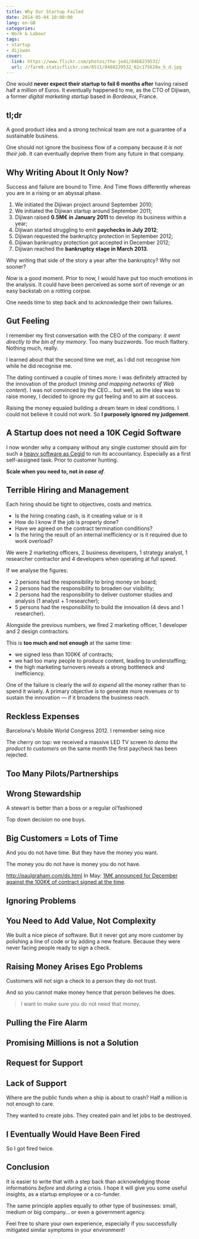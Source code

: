 ```yaml
---
title: Why Our Startup Failed
date: 2014-05-04 10:00:00
lang: en-GB
categories:
- Work & Labour
tags:
- startup
- dijiwan
cover:
  link: https://www.flickr.com/photos/the-jedi/8468239532/
  url: //farm9.staticflickr.com/8511/8468239532_62c175620a_b_d.jpg
---
```


One would **never expect their startup to fail 6 months after** having raised half a million of Euros. It eventually happened to me, as the CTO of Dijiwan, a former *digital marketing startup* based in *Bordeaux*, France.

<!--more-->

## tl;dr

A good product idea and a strong technical team are not a guarantee of a sustainable business.

One should not ignore the business flow of a company because *it is not their job*. It can eventually deprive them from any future in that company.

## Why Writing About It Only Now?

Success and failure are bound to Time.
And Time flows differently whereas you are in a rising or an abyssal phase.

1. We initiated the Dijiwan project around September 2010;
1. We initiated the Dijiwan startup around September 2011;
1. Dijiwan raised **0.5M€ in January 2011** to develop its business within a year;
1. Dijiwan started struggling to emit **paychecks in July 2012**;
1. Dijiwan requested the bankruptcy protection in September 2012;
1. Dijiwan bankruptcy protection got accepted in December 2012;
1. Dijiwan reached the **bankruptcy stage in March 2013**.

Why writing that side of the story a year after the bankruptcy? Why not sooner?

*Now* is a good moment.
Prior to now, I would have put too much emotions in the analysis. It could have been perceived as some sort of revenge or an easy backstab on a rotting corpse.

One needs time to step back and to acknowledge their own failures.

## Gut Feeling

I remember my first conversation with the CEO of the company: *it went directly to the bin of my memory*. Too many buzzwords. Too much flattery. Nothing much, really.

I learned about that the second time we met, as I did not recognise him while he did recognise me.

The dating continued a couple of times more: I was definitely attracted by the innovation of the product (*mining and mapping networks of Web content*).
I was not convinced by the CEO… but well, as the idea was to raise money, I decided to ignore my gut feeling and to aim at success.

Raising the money equaled building a dream team in ideal conditions. I could not believe it could not work. So **I purposely ignored my judgement**.

## A Startup does not need a 10K Cegid Software

I now wonder why a company without any single customer should aim for such a [heavy software as Cegid](http://www.cegid.co.uk) to run its accountancy.
Especially as a first self-assigned task. Prior to customer hunting.

**Scale when you need to, not *in case of***.

## Terrible Hiring and Management

Each hiring should be tight to objectives, costs and metrics.

- Is the hiring creating cash, is it creating value or is it  
- How do I know if the job is properly done?
- Have we agreed on the contract termination conditions?
- Is the hiring the result of an internal inefficiency or is it required due to work overload?

We were 2 marketing officers, 2 business developers, 1 strategy analyst, 1 researcher contractor and 4 developers when operating at full speed.

If we analyse the figures:
- 2 persons had the responsibility to bring money on board;
- 2 persons had the responsibility to broaden our visibility;
- 2 persons had the responsibility to deliver customer studies and analysis (1 analyst + 1 researcher);
- 5 persons had the responsibility to build the innovation (4 devs and 1 researcher).

Alongside the previous numbers, we fired 2 marketing officer, 1 developer and 2 design contractors.

This is **too much and not enough** at the same time:
- we signed less than 100K€ of contracts;
- we had too many people to produce content, leading to understaffing;
- the high marketing turnovers reveals a strong bottleneck and inefficiency.

One of the failure is clearly the *will to expend* all the money rather than to spend it wisely. A primary objective is to generate more revenues or to sustain the innovation — if it broadens the business reach.

## Reckless Expenses

Barcelona's Mobile World Congress 2012.
I remember seing nice

The cherry on top: we received a massive LED TV screen *to demo the product to customers* on the same month the first paycheck has been rejected.

## Too Many Pilots/Partnerships



## Wrong Stewardship


A stewart is better than a boss or a regular ol'fashioned 

Top down decision no one buys.

## Big Customers = Lots of Time

And you do not have time. But they have the money you want.

The money you do not have is money you do not have.

http://paulgraham.com/ds.html
In May: [1M€ announced for December against the 100K€ of contract signed at the time](http://pepiniere-ecocreative-bordeaux.fr/2012/05/10/3-questions-a-dijiwan/).

## Ignoring Problems

## You Need to Add Value, Not Complexity

We built a nice piece of software. But it never got any more customer by polishing a line of code or by adding a new feature.
Because they were never facing people ready to sign a check.

## Raising Money Arises Ego Problems


Customers will not sign a check to a person they do not trust.

And so you cannot make money hence that person believes he does.

> I want to make sure you do not need that money.

## Pulling the Fire Alarm

## Promising Millions is not a Solution

## Request for Support

## Lack of Support

Where are the public funds when a ship is about to crash? Half a million is not enough to care.

They wanted to create jobs. They created pain and let jobs to be destroyed.

## I Eventually Would Have Been Fired

So I got fired twice.

## Conclusion


It is easier to write that with a step back than acknowledging those informations *before* and *during* a crisis. I hope it will give you some useful insights, as a startup employee or a co-funder.

The same principle applies equally to other type of businesses: small, medium or big company… or even a government agency.

Feel free to share your own experience, especially if you successfully mitigated similar symptoms in your environment!